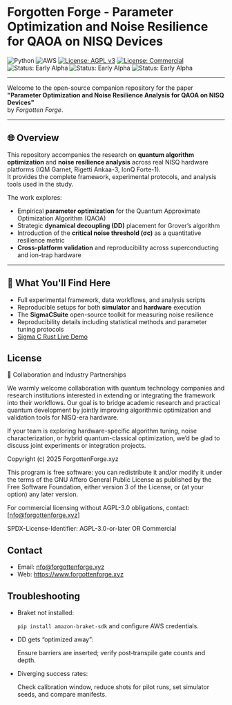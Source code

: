 # Forgotten Forge - Parameter Optimization and Noise Resilience for QAOA on NISQ Devices

![Python](https://img.shields.io/badge/Python-3.11-blue?logo=python)
![AWS](https://img.shields.io/badge/AWS-Cloud-orange?logo=amazonaws)
[![License: AGPL v3](https://img.shields.io/badge/License-AGPL%20v3-blue.svg)](https://www.gnu.org/licenses/agpl-3.0.en.html)
[![License: Commercial](https://img.shields.io/badge/License-Commercial-orange)](LICENSE-COMMERCIAL.txt)
![Status: Early Alpha](https://img.shields.io/badge/Status-Early%20Alpha-red?style=for-the-badge)
![Status: Early Alpha](https://img.shields.io/badge/status-early--alpha-red?style=flat-square)
![Status: Early Alpha](https://img.shields.io/badge/status-early--alpha-red)



---
Welcome to the open-source companion repository for the paper  
**"Parameter Optimization and Noise Resilience Analysis for QAOA on NISQ Devices"**  
by *Forgotten Forge*.


---

## 🌐 Overview

This repository accompanies the research on **quantum algorithm optimization** and **noise resilience analysis** across real NISQ hardware platforms (IQM Garnet, Rigetti Ankaa-3, IonQ Forte-1).  
It provides the complete framework, experimental protocols, and analysis tools used in the study.

The work explores:
- Empirical **parameter optimization** for the Quantum Approximate Optimization Algorithm (QAOA)
- Strategic **dynamical decoupling (DD)** placement for Grover’s algorithm
- Introduction of the **critical noise threshold (σc)** as a quantitative resilience metric
- **Cross-platform validation** and reproducibility across superconducting and ion-trap hardware

---

## 🧠 What You'll Find Here

- Full experimental framework, data workflows, and analysis scripts  
- Reproducible setups for both **simulator** and **hardware** execution  
- The **SigmaCSuite** open-source toolkit for measuring noise resilience  
- Reproducibility details including statistical methods and parameter tuning protocols  
- [Sigma C Rust Live Demo](https://play.rust-lang.org/?version=stable&mode=debug&edition=2024&gist=d8c088f6eaeb5c421674154e3ea40653)

## License
🤝 Collaboration and Industry Partnerships

We warmly welcome collaboration with quantum technology companies and research institutions interested in extending or integrating the framework into their workflows.
Our goal is to bridge academic research and practical quantum development by jointly improving algorithmic optimization and validation tools for NISQ-era hardware.

If your team is exploring hardware-specific algorithm tuning, noise characterization, or hybrid quantum-classical optimization, we’d be glad to discuss joint experiments or integration projects.

Copyright (c) 2025 ForgottenForge.xyz

This program is free software: you can redistribute it and/or modify
it under the terms of the GNU Affero General Public License as published
by the Free Software Foundation, either version 3 of the License, or
(at your option) any later version.

For commercial licensing without AGPL-3.0 obligations, contact:
[nfo@forgottenforge.xyz]

SPDX-License-Identifier: AGPL-3.0-or-later OR Commercial


## Contact

- Email: nfo@forgottenforge.xyz
- Web: https://www.forgottenforge.xyz

## Troubleshooting

- Braket not installed:
    
    `pip install amazon-braket-sdk` and configure AWS credentials.
    
- DD gets “optimized away”:
    
    Ensure barriers are inserted; verify post‑transpile gate counts and depth.
    
- Diverging success rates:
    
    Check calibration window, reduce shots for pilot runs, set simulator seeds, and compare manifests.
    
